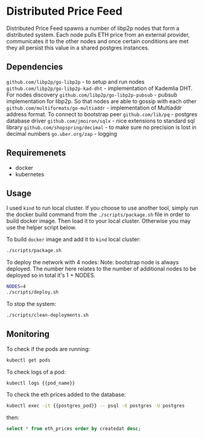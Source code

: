 # Distributed Price Feed

Distributed Price Feed spawns a number of libp2p nodes that form a distributed system. Each node pulls ETH price from an external provider, communicates it to the other nodes and once certain conditions are met they all persist this value in a shared postgres instances.

## Dependencies
`github.com/libp2p/go-libp2p` - to setup and run nodes
`github.com/libp2p/go-libp2p-kad-dht` - implementation of Kademlia DHT. For nodes discovery
`github.com/libp2p/go-libp2p-pubsub` - pubsub implementation for libp2p. So that nodes are able to gossip with each other
`github.com/multiformats/go-multiaddr` - implementation of Multiaddr address format. To connect to bootstrap peer
`github.com/lib/pq` - postgres database driver
`github.com/jmoiron/sqlx` -  nice extensions to standard sql library
`github.com/shopspring/decimal` - to make sure no precision is lost in decimal numbers
`go.uber.org/zap` - logging

## Requiremenets

- docker
- kubernetes

## Usage

I used `kind` to run local cluster. If you choose to use another tool, simply run the docker build command from the `./scripts/package.sh` file in order to build docker image. Then load it to your local cluster. Otherwise you may use the helper script below.

To build `docker` image and add it to `kind` local cluster:
```bash
./scripts/package.sh
```

To deploy the network with 4 nodes:
Note: bootstrap node is always deployed. The number here relates to the number of additional nodes to be deployed so in total it's 1 + NODES.
```bash
NODES=4
./scripts/deploy.sh
```

To stop the system:
```bash
./scripts/clean-deployments.sh
```

## Monitoring

To check if the pods are running:
```bash
kubectl get pods
```

To check logs of a pod:
```bash
kubectl logs {{pod_name}}
```

To check the eth prices added to the database:
```bash
kubectl exec -it {{postgres_pod}} -- psql -d postgres -U postgres
```
then:
```sql
select * from eth_prices order by createdat desc;
```